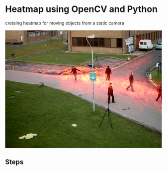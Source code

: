 # Heatmap using OpenCV and Python

cretaing heatmap for moving objects from a static camera

![](images/heatmap1.png)

## Steps
